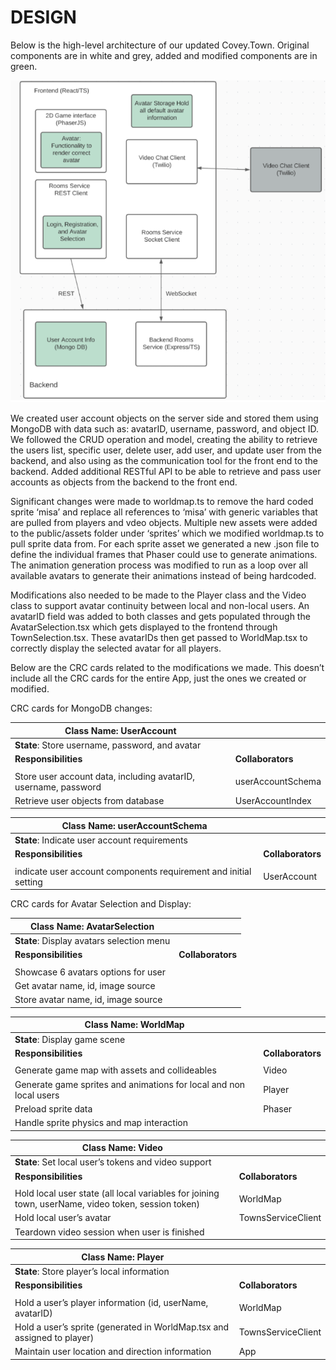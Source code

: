 # DESIGN
Below is the high-level architecture of our updated Covey.Town. Original components are in white and grey, added and modified components are in green.

![Covey.Town Architecture](docs/updated-covey-town-architecture.png)


We created user account objects on the server side and stored them using MongoDB with data such as: avatarID, username, password, and object ID. We followed the CRUD operation and model, creating the ability to retrieve the users list, specific user, delete user, add user, and update user from the backend, and also using as the communication tool for the front end to the backend. Added additional RESTful API to be able to retrieve and pass user accounts as objects from the backend to the front end. 

Significant changes were made to worldmap.ts to remove the hard coded sprite ‘misa’ and replace all references to ‘misa’ with generic variables that are pulled from players and vdeo objects. Multiple new assets were added to the public/assets folder under ‘sprites’ which we modified worldmap.ts to pull sprite data from. For each sprite asset we generated a new .json file to define the individual frames that Phaser could use to generate animations. The animation generation process was modified to run as a loop over all available avatars to generate their animations instead of being hardcoded.

Modifications also needed to be made to the Player class and the Video class to support avatar continuity between local and non-local users. An avatarID field was added to both classes and gets populated through the AvatarSelection.tsx which gets displayed to the frontend through TownSelection.tsx. These avatarIDs then get passed to WorldMap.tsx to correctly display the selected avatar for all players.

Below are the CRC cards related to the modifications we made. This doesn’t include all the CRC cards for the entire App, just the ones we created or modified.

CRC cards for MongoDB changes:

| **Class Name**: UserAccount                                         |                   |
|-----------------------------------------------------------------|-------------------|
| **State**: Store username, password, and avatar                     |                   |
| **Responsibilities**                                               | **Collaborators**     |
|||
| Store user account data, including avatarID, username, password | userAccountSchema |
| Retrieve user objects from database                             | UserAccountIndex  |

| Class Name: userAccountSchema                                       |                   |
|-----------------------------------------------------------------|-------------------|
| **State**: Indicate user account requirements                    |                   |
| **Responsibilities**                                               | **Collaborators**     |
|||
| indicate user account components requirement and initial setting | UserAccount |

CRC cards for Avatar Selection and Display:

| **Class Name**: AvatarSelection                                      |                   |
|-----------------------------------------------------------------|-------------------|
| **State**: Display avatars selection menu                   |                   |
| **Responsibilities**                                                | **Collaborators**     |
|||
| Showcase 6 avatars options for user  |  |
| Get avatar name, id, image source ||
| Store avatar name, id, image source ||

| Class Name: WorldMap                       |                   |
|-----------------------------------------------------------------|-------------------|
| **State**: Display game scene         |                   |
| **Responsibilities**                                                | **Collaborators**     |
|||
| Generate game map with assets and collideables  | Video |
| Generate game sprites and animations for local and non local users | Player |
| Preload sprite data | Phaser  |
| Handle sprite physics and map interaction |  |

| Class Name: Video                          |                   |
|-----------------------------------------------------------------|-------------------|
| **State**: Set local user’s tokens and video support            |                   |
| **Responsibilities**                                                | **Collaborators**     |
|||
| Hold local user state (all local variables for joining town, userName, video token, session token)  | WorldMap |
| Hold local user’s avatar | TownsServiceClient|
| Teardown video session when user is finished |  |

| Class Name: Player                         |                   |
|-----------------------------------------------------------------|-------------------|
| **State**: Store player’s local information        |                   |
| **Responsibilities**                                                | **Collaborators**     |
|||
| Hold a user’s player information (id, userName, avatarID)  | WorldMap |
| Hold a user’s sprite (generated in WorldMap.tsx and assigned to player) | TownsServiceClient|
| Maintain user location and direction information | App |
